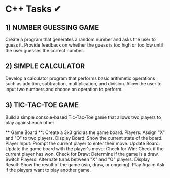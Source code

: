 # C++ Tasks ✔


## 1) NUMBER GUESSING GAME 
Create a program that generates a random number and asks the
user to guess it. Provide feedback on whether the guess is too
high or too low until the user guesses the correct number.


 ## 2) SIMPLE CALCULATOR 
 Develop a calculator program that performs basic arithmetic
operations such as addition, subtraction, multiplication, and
division. Allow the user to input two numbers and choose an
operation to perform.


## 3) TIC-TAC-TOE GAME 
  Build a simple console-based Tic-Tac-Toe game that
 allows two players to play against each other
 
 ** Game Board **: Create a 3x3 grid as the game board.
 Players: Assign "X" and "O" to two players.
 Display Board: Show the current state of the board.
 Player Input: Prompt the current player to enter their move.
 Update Board: Update the game board with the player's move.
 Check for Win: Check if the current player has won.
 Check for Draw: Determine if the game is a draw.
 Switch Players: Alternate turns between "X" and "O" players.
 Display Result: Show the result of the game (win, draw, or ongoing).
 Play Again: Ask if the players want to play another game.
